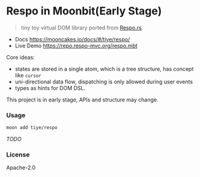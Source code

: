 # Respo in Moonbit(Early Stage)

> tiny toy virtual DOM library ported from [Respo.rs](https://github.com/Respo/respo.rs).

- Docs https://mooncakes.io/docs/#/tiye/respo/
- Live Demo https://repo.respo-mvc.org/respo.mbt

Core ideas:

- states are stored in a single atom, which is a tree structure, has concept like `cursor`
- uni-directional data flow, dispatching is only allowed during user events
- types as hints for DOM DSL.

This project is in early stage, APIs and structure may change.

### Usage

```bash
moon add tiye/respo
```

_TODO_

### License

Apache-2.0
